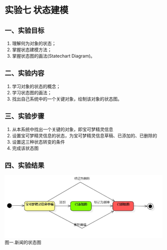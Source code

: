 # 实验七 状态建模

## 一、实验目标

1. 理解何为对象的状态；
2. 掌握状态建模方法；
3. 掌握状态图的画法(Statechart Diagram)。

## 二、实验内容

1. 学习对象的状态的概念；
2. 学习状态图的画法；
3. 找出自己系统中的一个关键对象，绘制该对象的状态图。 

## 三、实验步骤

1. 从本系统中找出一个关键的对象，即宝可梦精灵信息  
2. 设置宝可梦精灵信息的状态，为宝可梦精灵信息草稿、已添加的、已删除的  
3. 设置这三种状态转变的条件  
4. 完成该状态图

## 四、实验结果

![宝可梦精灵的状态图](./BaoKeStatechart.jpg)  
图一.新闻的状态图
